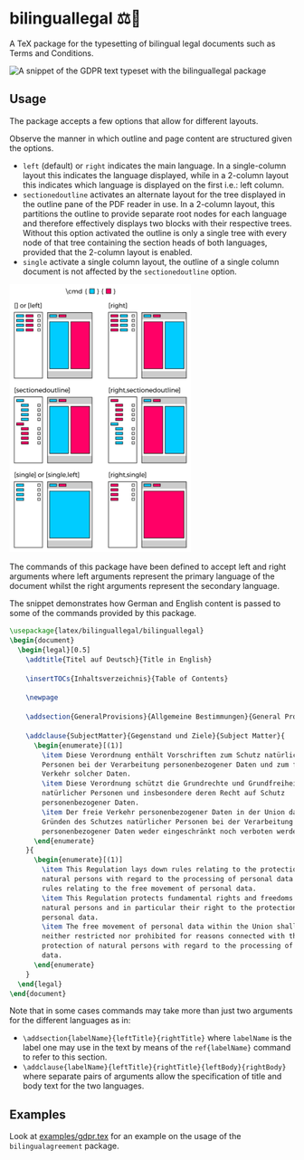 # bilinguallegal ⚖️📑

A TeX package for the typesetting of bilingual legal documents such as Terms
and Conditions.

<img
  src="doc/screenshot-gdpr-snippet.png"
  alt="A snippet of the GDPR text typeset with the bilinguallegal package"
  />

## Usage

The package accepts a few options that allow for different layouts.

Observe the manner in which outline and page content are structured given the
options.

 - `left` (default) or `right` indicates the main language. In a single-column
   layout this indicates the language displayed, while in a 2-column layout
   this indicates which language is displayed on the first i.e.: left column.
 - `sectionedoutline` activates an alternate layout for the tree displayed
   in the outline pane of the PDF reader in use. In a 2-column layout, this
   partitions the outline to provide separate root nodes for each language and
   therefore effectively displays two blocks with their respective trees.
   Without this option activated the outline is only a single tree with every
   node of that tree containing the section heads of both languages, provided
   that the 2-column layout is enabled.
 - `single` activate a single column layout, the outline of a single column
   document is not affected by the `sectionedoutline` option.

<img
  src="doc/layouts.png"
  alt="Different layouts based on the package options"
  width="321" />

The commands of this package have been defined to accept left and right
arguments where left arguments represent the primary language of the document
whilst the right arguments represent the secondary language.

The snippet demonstrates how German and English content is passed to some of
the commands provided by this package.

```tex
\usepackage{latex/bilinguallegal/bilinguallegal}
\begin{document}
  \begin{legal}[0.5]
    \addtitle{Titel auf Deutsch}{Title in English}
    
    \insertTOCs{Inhaltsverzeichnis}{Table of Contents}
    
    \newpage
    
    \addsection{GeneralProvisions}{Allgemeine Bestimmungen}{General Provisions}
    
    \addclause{SubjectMatter}{Gegenstand und Ziele}{Subject Matter}{
      \begin{enumerate}[(1)]
        \item Diese Verordnung enthält Vorschriften zum Schutz natürlicher
        Personen bei der Verarbeitung personenbezogener Daten und zum freien
        Verkehr solcher Daten.
        \item Diese Verordnung schützt die Grundrechte und Grundfreiheiten
        natürlicher Personen und insbesondere deren Recht auf Schutz
        personenbezogener Daten.
        \item Der freie Verkehr personenbezogener Daten in der Union darf aus
        Gründen des Schutzes natürlicher Personen bei der Verarbeitung
        personenbezogener Daten weder eingeschränkt noch verboten werden.
      \end{enumerate}
    }{
      \begin{enumerate}[(1)]
        \item This Regulation lays down rules relating to the protection of
        natural persons with regard to the processing of personal data and
        rules relating to the free movement of personal data.
        \item This Regulation protects fundamental rights and freedoms of
        natural persons and in particular their right to the protection of
        personal data.
        \item The free movement of personal data within the Union shall be
        neither restricted nor prohibited for reasons connected with the
        protection of natural persons with regard to the processing of personal
        data.
      \end{enumerate}
    }
  \end{legal}
\end{document}
```

Note that in some cases commands may take more than just two arguments for the
different languages as in:

 - `\addsection{labelName}{leftTitle}{rightTitle}` where `labelName` is
   the label one may use in the text by means of the `ref{labelName}`
   command to refer to this section.
 - `\addclause{labelName}{leftTitle}{rightTitle}{leftBody}{rightBody}`
   where separate pairs of arguments allow the specification of title and body
   text for the two languages.

## Examples

Look at [examples/gdpr.tex](examples/gdpr.tex) for an example on the usage of
the `bilingualagreement` package.
